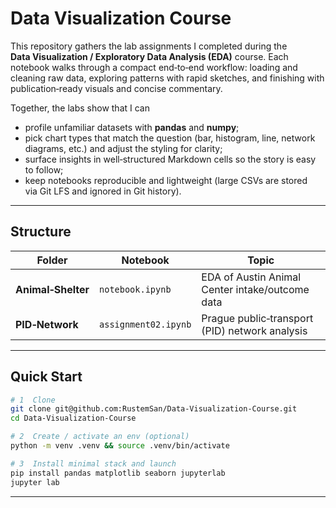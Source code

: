 # Data Visualization Course

This repository gathers the lab assignments I completed during the **Data Visualization / Exploratory Data Analysis (EDA)** course. Each notebook walks through a compact end‑to‑end workflow: loading and cleaning raw data, exploring patterns with rapid sketches, and finishing with publication‑ready visuals and concise commentary.

Together, the labs show that I can

- profile unfamiliar datasets with **pandas** and **numpy**;
- pick chart types that match the question (bar, histogram, line, network diagrams, etc.) and adjust the styling for clarity;
- surface insights in well‑structured Markdown cells so the story is easy to follow;
- keep notebooks reproducible and lightweight (large CSVs are stored via Git LFS and ignored in Git history).

---

## Structure

| Folder             | Notebook             | Topic                                           |
| ------------------ | -------------------- | ----------------------------------------------- |
| **Animal‑Shelter** | `notebook.ipynb`     | EDA of Austin Animal Center intake/outcome data |
| **PID‑Network**    | `assignment02.ipynb` | Prague public‑transport (PID) network analysis  |

---

## Quick Start

```bash
# 1  Clone
git clone git@github.com:RustemSan/Data-Visualization-Course.git
cd Data-Visualization-Course

# 2  Create / activate an env (optional)
python -m venv .venv && source .venv/bin/activate

# 3  Install minimal stack and launch
pip install pandas matplotlib seaborn jupyterlab
jupyter lab
```



---
